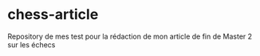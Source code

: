 # chess-article
Repository de mes test pour la rédaction de mon article de fin de Master 2 sur les échecs
